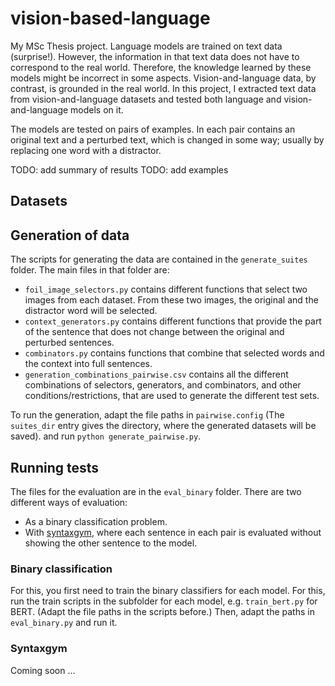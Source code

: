 # vision-based-language
My MSc Thesis project.
Language models are trained on text data (surprise!). However, the information in that text data does not have to correspond to the real world. Therefore, the knowledge learned by these models might be incorrect in some aspects. Vision-and-language data, by contrast, is grounded in the real world. In this project, I extracted text data from vision-and-language datasets and tested both language and vision-and-language models on it.

The models are tested on pairs of examples. In each pair contains an original text and a perturbed text, which is changed in some way; usually by replacing one word with a distractor.

TODO: add summary of results
TODO: add examples

## Datasets

## Generation of data
The scripts for generating the data are contained in the `generate_suites` folder. The main files in that folder are:
* `foil_image_selectors.py` contains different functions that select two images from each dataset. From these two images, the original and the distractor word will be selected.
* `context_generators.py` contains different functions that provide the part of the sentence that does not change between the original and perturbed sentences.
* `combinators.py` contains functions that combine that selected words and the context into full sentences.
* `generation_combinations_pairwise.csv` contains all the different combinations of selectors, generators, and combinators, and other conditions/restrictions, that are used to generate the different test sets.

To run the generation, adapt the file paths in `pairwise.config` (The `suites_dir` entry gives the directory, where the generated datasets will be saved). and run `python generate_pairwise.py`.

## Running tests
The files for the evaluation are in the `eval_binary` folder.
There are two different ways of evaluation:
* As a binary classification problem.
* With [syntaxgym](https://syntaxgym.org/), where each sentence in each pair is evaluated without showing the other sentence to the model.

### Binary classification
For this, you first need to train the binary classifiers for each model. For this, run the train scripts in the subfolder for each model, e.g. `train_bert.py` for BERT. (Adapt the file paths in the scripts before.)
Then, adapt the paths in `eval_binary.py` and run it.

### Syntaxgym
Coming soon ...
